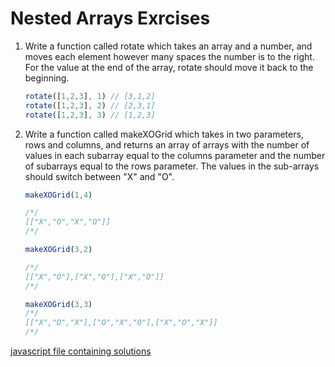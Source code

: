 # Nested Arrays Exrcises

1. Write a function called rotate which takes an array and a number, and moves each element however many spaces the number is to the right. For the value at the end of the array, rotate should move it back to the beginning.

    ```js
    rotate([1,2,3], 1) // [3,1,2]
    rotate([1,2,3], 2) // [2,3,1]
    rotate([1,2,3], 3) // [1,2,3]
    ```

2. Write a function called makeXOGrid which takes in two parameters, rows and columns, and returns an array of arrays with the number of values in each subarray equal to the columns parameter and the number of subarrays equal to the rows parameter. The values in the sub-arrays should switch between "X" and "O".

    ```js
    makeXOGrid(1,4) 

    /*/
    [["X","O","X","O"]]
    /*/

    makeXOGrid(3,2) 

    /*/
    [["X","O"],["X","O"],["X","O"]]
    /*/

    makeXOGrid(3,3) 
    /*/
    [["X","O","X"],["O","X","O"],["X","O","X"]]
    /*/
    ```

[javascript file containing solutions](exercise1.js)
